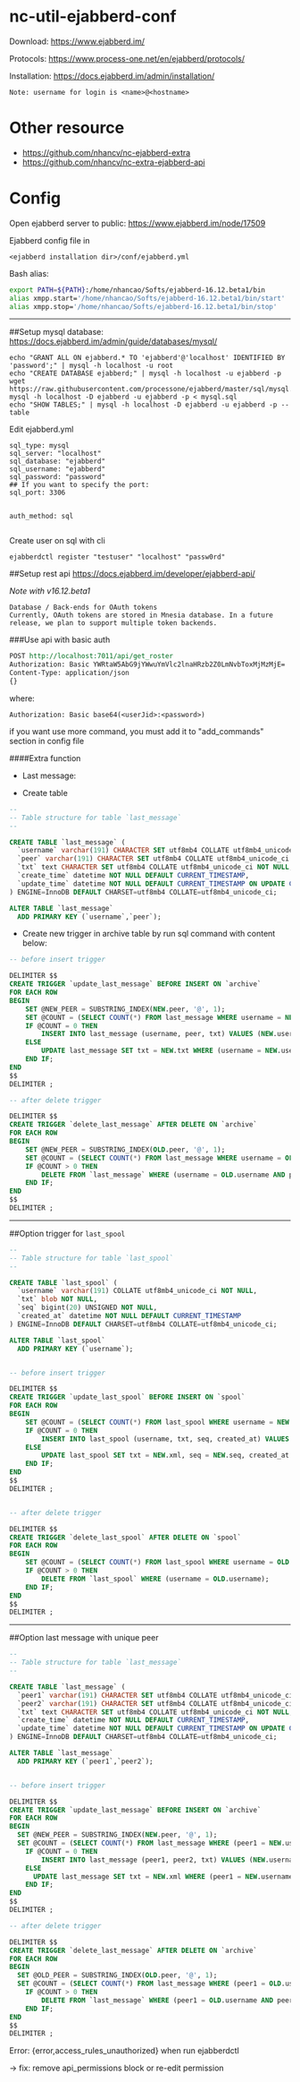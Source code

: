 # nc-util-ejabberd-conf
Download: https://www.ejabberd.im/

Protocols: https://www.process-one.net/en/ejabberd/protocols/

Installation: https://docs.ejabberd.im/admin/installation/

```
Note: username for login is <name>@<hostname>
```
Other resource
==================
- https://github.com/nhancv/nc-ejabberd-extra
- https://github.com/nhancv/nc-extra-ejabberd-api



Config
==================

Open ejabberd server to public:
https://www.ejabberd.im/node/17509

Ejabberd config file in 
```
<ejabberd installation dir>/conf/ejabberd.yml
```


Bash alias:
```bash
export PATH=${PATH}:/home/nhancao/Softs/ejabberd-16.12.beta1/bin
alias xmpp.start='/home/nhancao/Softs/ejabberd-16.12.beta1/bin/start'
alias xmpp.stop='/home/nhancao/Softs/ejabberd-16.12.beta1/bin/stop'
```
---------------------------------------------------------------
##Setup mysql database:
https://docs.ejabberd.im/admin/guide/databases/mysql/

```
echo "GRANT ALL ON ejabberd.* TO 'ejabberd'@'localhost' IDENTIFIED BY 'password';" | mysql -h localhost -u root
echo "CREATE DATABASE ejabberd;" | mysql -h localhost -u ejabberd -p
wget https://raw.githubusercontent.com/processone/ejabberd/master/sql/mysql.sql
mysql -h localhost -D ejabberd -u ejabberd -p < mysql.sql
echo "SHOW TABLES;" | mysql -h localhost -D ejabberd -u ejabberd -p --table
```

Edit ejabberd.yml
```
sql_type: mysql
sql_server: "localhost"
sql_database: "ejabberd"
sql_username: "ejabberd"
sql_password: "password"
## If you want to specify the port:
sql_port: 3306


auth_method: sql


```

Create user on sql with cli
```
ejabberdctl register "testuser" "localhost" "passw0rd"
```


##Setup rest api
https://docs.ejabberd.im/developer/ejabberd-api/

*Note with v16.12.beta1*
```
Database / Back-ends for OAuth tokens
Currently, OAuth tokens are stored in Mnesia database. In a future release, we plan to support multiple token backends.
```

###Use api with basic auth
```rest
POST http://localhost:7011/api/get_roster
Authorization: Basic YWRtaW5AbG9jYWwuYmVlc2lnaHRzb2Z0LmNvbToxMjMzMjE=
Content-Type: application/json
{}
```
where: 
```
Authorization: Basic base64(<userJid>:<password>)
```

if you want use more command, you must add it to "add_commands" section in config file


####Extra function
- Last message: 
+ Create table

```sql
--
-- Table structure for table `last_message`
--

CREATE TABLE `last_message` (
  `username` varchar(191) CHARACTER SET utf8mb4 COLLATE utf8mb4_unicode_ci NOT NULL,
  `peer` varchar(191) CHARACTER SET utf8mb4 COLLATE utf8mb4_unicode_ci NOT NULL,
  `txt` text CHARACTER SET utf8mb4 COLLATE utf8mb4_unicode_ci NOT NULL,
  `create_time` datetime NOT NULL DEFAULT CURRENT_TIMESTAMP,
  `update_time` datetime NOT NULL DEFAULT CURRENT_TIMESTAMP ON UPDATE CURRENT_TIMESTAMP
) ENGINE=InnoDB DEFAULT CHARSET=utf8mb4 COLLATE=utf8mb4_unicode_ci;

ALTER TABLE `last_message`
  ADD PRIMARY KEY (`username`,`peer`);
```

+ Create new trigger in archive table by run sql command with content below:

```sql
-- before insert trigger

DELIMITER $$
CREATE TRIGGER `update_last_message` BEFORE INSERT ON `archive`
FOR EACH ROW 
BEGIN
	SET @NEW_PEER = SUBSTRING_INDEX(NEW.peer, '@', 1);
	SET @COUNT = (SELECT COUNT(*) FROM last_message WHERE username = NEW.username AND peer = @NEW_PEER);
    IF @COUNT = 0 THEN
        INSERT INTO last_message (username, peer, txt) VALUES (NEW.username, @NEW_PEER, NEW.txt); 
    ELSE
    	UPDATE last_message SET txt = NEW.txt WHERE (username = NEW.username AND peer = @NEW_PEER);
    END IF;
END
$$
DELIMITER ;

-- after delete trigger

DELIMITER $$
CREATE TRIGGER `delete_last_message` AFTER DELETE ON `archive`
FOR EACH ROW 
BEGIN
	SET @NEW_PEER = SUBSTRING_INDEX(OLD.peer, '@', 1);
	SET @COUNT = (SELECT COUNT(*) FROM last_message WHERE username = OLD.username AND peer = @NEW_PEER);
    IF @COUNT > 0 THEN
        DELETE FROM `last_message` WHERE (username = OLD.username AND peer = @NEW_PEER);
    END IF;
END
$$
DELIMITER ;
```

---

##Option trigger for `last_spool`

```sql
--
-- Table structure for table `last_spool`
--

CREATE TABLE `last_spool` (
  `username` varchar(191) COLLATE utf8mb4_unicode_ci NOT NULL,
  `txt` blob NOT NULL,
  `seq` bigint(20) UNSIGNED NOT NULL,
  `created_at` datetime NOT NULL DEFAULT CURRENT_TIMESTAMP
) ENGINE=InnoDB DEFAULT CHARSET=utf8mb4 COLLATE=utf8mb4_unicode_ci;

ALTER TABLE `last_spool`
  ADD PRIMARY KEY (`username`);


-- before insert trigger

DELIMITER $$
CREATE TRIGGER `update_last_spool` BEFORE INSERT ON `spool`
FOR EACH ROW 
BEGIN
    SET @COUNT = (SELECT COUNT(*) FROM last_spool WHERE username = NEW.username);
    IF @COUNT = 0 THEN
        INSERT INTO last_spool (username, txt, seq, created_at) VALUES (NEW.username, NEW.xml, NEW.seq, NEW.created_at); 
    ELSE
        UPDATE last_spool SET txt = NEW.xml, seq = NEW.seq, created_at = NEW.created_at WHERE (username = NEW.username);
    END IF;
END
$$
DELIMITER ;


-- after delete trigger

DELIMITER $$
CREATE TRIGGER `delete_last_spool` AFTER DELETE ON `spool`
FOR EACH ROW 
BEGIN
    SET @COUNT = (SELECT COUNT(*) FROM last_spool WHERE username = OLD.username);
    IF @COUNT > 0 THEN
        DELETE FROM `last_spool` WHERE (username = OLD.username);
    END IF;
END
$$
DELIMITER ;
```

---
##Option last message with unique peer

```sql
--
-- Table structure for table `last_message`
--

CREATE TABLE `last_message` (
  `peer1` varchar(191) CHARACTER SET utf8mb4 COLLATE utf8mb4_unicode_ci NOT NULL,
  `peer2` varchar(191) CHARACTER SET utf8mb4 COLLATE utf8mb4_unicode_ci NOT NULL,
  `txt` text CHARACTER SET utf8mb4 COLLATE utf8mb4_unicode_ci NOT NULL,
  `create_time` datetime NOT NULL DEFAULT CURRENT_TIMESTAMP,
  `update_time` datetime NOT NULL DEFAULT CURRENT_TIMESTAMP ON UPDATE CURRENT_TIMESTAMP
) ENGINE=InnoDB DEFAULT CHARSET=utf8mb4 COLLATE=utf8mb4_unicode_ci;

ALTER TABLE `last_message`
  ADD PRIMARY KEY (`peer1`,`peer2`);


-- before insert trigger

DELIMITER $$
CREATE TRIGGER `update_last_message` BEFORE INSERT ON `archive`
FOR EACH ROW 
BEGIN
  SET @NEW_PEER = SUBSTRING_INDEX(NEW.peer, '@', 1);
  SET @COUNT = (SELECT COUNT(*) FROM last_message WHERE (peer1 = NEW.username AND peer2 = @NEW_PEER) OR (peer2 = NEW.username AND peer1 = @NEW_PEER));
    IF @COUNT = 0 THEN
        INSERT INTO last_message (peer1, peer2, txt) VALUES (NEW.username, @NEW_PEER, NEW.xml); 
    ELSE
      UPDATE last_message SET txt = NEW.xml WHERE (peer1 = NEW.username AND peer2 = @NEW_PEER) OR (peer2 = NEW.username AND peer1 = @NEW_PEER);
    END IF;
END
$$
DELIMITER ;

-- after delete trigger

DELIMITER $$
CREATE TRIGGER `delete_last_message` AFTER DELETE ON `archive`
FOR EACH ROW 
BEGIN
  SET @OLD_PEER = SUBSTRING_INDEX(OLD.peer, '@', 1);
  SET @COUNT = (SELECT COUNT(*) FROM last_message WHERE (peer1 = OLD.username AND peer2 = @OLD_PEER) OR (peer2 = OLD.username AND peer1 = @OLD_PEER));
    IF @COUNT > 0 THEN
        DELETE FROM `last_message` WHERE (peer1 = OLD.username AND peer2 = @OLD_PEER) OR (peer2 = OLD.username AND peer1 = @OLD_PEER);
    END IF;
END
$$
DELIMITER ;


```



Error:
{error,access_rules_unauthorized}
when run ejabberdctl

-> fix:
remove api_permissions block or re-edit permission






